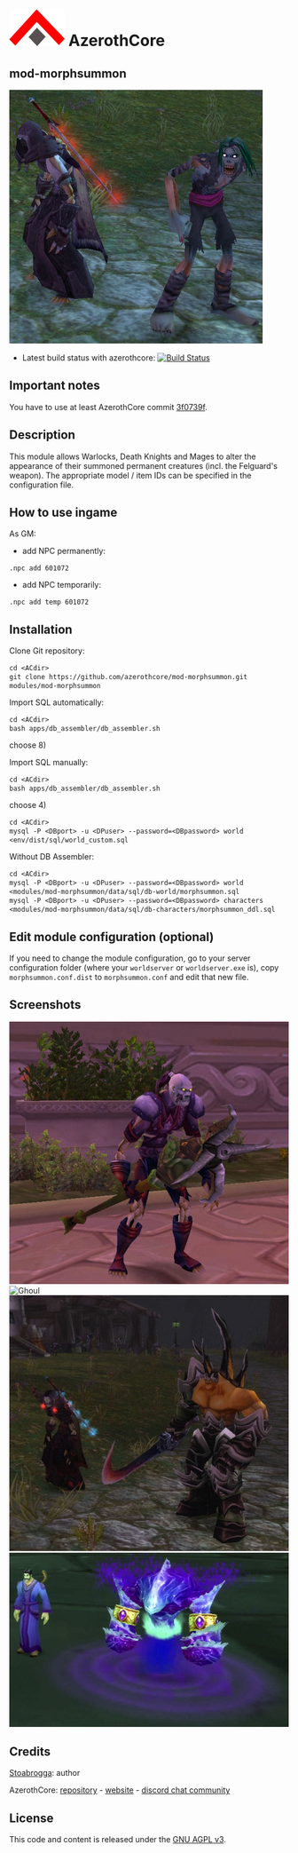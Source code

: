 # ![logo](https://raw.githubusercontent.com/azerothcore/azerothcore.github.io/master/images/logo-github.png) AzerothCore
## mod-morphsummon

![mod-morphsummon](https://raw.githubusercontent.com/azerothcore/mod-morphsummon/master/icon.png)


- Latest build status with azerothcore: [![Build Status](https://github.com/azerothcore/mod-morphsummon/workflows/core-build/badge.svg?branch=master&event=push)](https://github.com/azerothcore/mod-morphsummon)


## Important notes

You have to use at least AzerothCore commit [3f0739f](https://github.com/azerothcore/azerothcore-wotlk/commit/3f0739f1c9a5289444ff9d62834b7ceb38879ba9).


## Description

This module allows Warlocks, Death Knights and Mages to alter the appearance of their summoned permanent creatures (incl. the Felguard's weapon). The appropriate model / item IDs can be specified in the configuration file.


## How to use ingame

As GM:
- add NPC permanently:
 ```
 .npc add 601072
 ```
- add NPC temporarily:
 ```
 .npc add temp 601072
 ```


## Installation

Clone Git repository:

```
cd <ACdir>
git clone https://github.com/azerothcore/mod-morphsummon.git modules/mod-morphsummon
```

Import SQL automatically:
```
cd <ACdir>
bash apps/db_assembler/db_assembler.sh
```
choose 8)

Import SQL manually:
```
cd <ACdir>
bash apps/db_assembler/db_assembler.sh
```
choose 4)
```
cd <ACdir>
mysql -P <DBport> -u <DPuser> --password=<DBpassword> world <env/dist/sql/world_custom.sql
```

Without DB Assembler:
```
cd <ACdir>
mysql -P <DBport> -u <DPuser> --password=<DBpassword> world <modules/mod-morphsummon/data/sql/db-world/morphsummon.sql
mysql -P <DBport> -u <DPuser> --password=<DBpassword> characters <modules/mod-morphsummon/data/sql/db-characters/morphsummon_ddl.sql
```


## Edit module configuration (optional)

If you need to change the module configuration, go to your server configuration folder (where your `worldserver` or `worldserver.exe` is), copy `morphsummon.conf.dist` to `morphsummon.conf` and edit that new file.


## Screenshots
![NPC](https://raw.githubusercontent.com/azerothcore/mod-morphsummon/master/images/morphsummon1.jpg "NPC")
![Ghoul](https://raw.githubusercontent.com/azerothcore/mod-morphsummon/master/images/morphsummon2.jpg "Ghoul")
![Felguard](https://raw.githubusercontent.com/azerothcore/mod-morphsummon/master/images/morphsummon3.jpg "Felguard")
![Water Elemental](https://raw.githubusercontent.com/azerothcore/mod-morphsummon/master/images/morphsummon4.jpg "Water Elemental")


## Credits

[Stoabrogga](https://github.com/Stoabrogga): author

AzerothCore: [repository](https://github.com/azerothcore) - [website](http://azerothcore.org/) - [discord chat community](https://discord.gg/gkt4y2x)


## License
This code and content is released under the [GNU AGPL v3](https://github.com/azerothcore/azerothcore-wotlk/blob/master/LICENSE-AGPL3).
